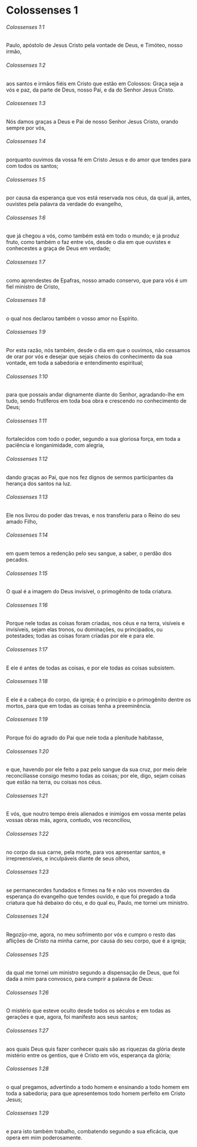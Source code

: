 # Colossenses 1

###### Colossenses 1:1

Paulo, apóstolo de Jesus Cristo pela vontade de Deus, e Timóteo, nosso irmão,

###### Colossenses 1:2

aos santos e irmãos fiéis em Cristo que estão em Colossos: Graça seja a vós e paz, da parte de Deus, nosso Pai, e da do Senhor Jesus Cristo.

###### Colossenses 1:3

Nós damos graças a Deus e Pai de nosso Senhor Jesus Cristo, orando sempre por vós,

###### Colossenses 1:4

porquanto ouvimos da vossa fé em Cristo Jesus e do amor que tendes para com todos os santos;

###### Colossenses 1:5

por causa da esperança que vos está reservada nos céus, da qual já, antes, ouvistes pela palavra da verdade do evangelho,

###### Colossenses 1:6

que já chegou a vós, como também está em todo o mundo; e já produz fruto, como também o faz entre vós, desde o dia em que ouvistes e conhecestes a graça de Deus em verdade;

###### Colossenses 1:7

como aprendestes de Epafras, nosso amado conservo, que para vós é um fiel ministro de Cristo,

###### Colossenses 1:8

o qual nos declarou também o vosso amor no Espírito.

###### Colossenses 1:9

Por esta razão, nós também, desde o dia em que o ouvimos, não cessamos de orar por vós e desejar que sejais cheios do conhecimento da sua vontade, em toda a sabedoria e entendimento espiritual;

###### Colossenses 1:10

para que possais andar dignamente diante do Senhor, agradando-lhe em tudo, sendo frutíferos em toda boa obra e crescendo no conhecimento de Deus;

###### Colossenses 1:11

fortalecidos com todo o poder, segundo a sua gloriosa força, em toda a paciência e longanimidade, com alegria,

###### Colossenses 1:12

dando graças ao Pai, que nos fez dignos de sermos participantes da herança dos santos na luz.

###### Colossenses 1:13

Ele nos livrou do poder das trevas, e nos transferiu para o Reino do seu amado Filho,

###### Colossenses 1:14

em quem temos a redenção pelo seu sangue, a saber, o perdão dos pecados.

###### Colossenses 1:15

O qual é a imagem do Deus invisível, o primogênito de toda criatura.

###### Colossenses 1:16

Porque nele todas as coisas foram criadas, nos céus e na terra, visíveis e invisíveis, sejam elas tronos, ou dominações, ou principados, ou potestades; todas as coisas foram criadas por ele e para ele.

###### Colossenses 1:17

E ele é antes de todas as coisas, e por ele todas as coisas subsistem.

###### Colossenses 1:18

E ele é a cabeça do corpo, da igreja; é o princípio e o primogênito dentre os mortos, para que em todas as coisas tenha a preeminência.

###### Colossenses 1:19

Porque foi do agrado do Pai que nele toda a plenitude habitasse,

###### Colossenses 1:20

e que, havendo por ele feito a paz pelo sangue da sua cruz, por meio dele reconciliasse consigo mesmo todas as coisas; por ele, digo, sejam coisas que estão na terra, ou coisas nos céus.

###### Colossenses 1:21

E vós, que noutro tempo éreis alienados e inimigos em vossa mente pelas vossas obras más, agora, contudo, vos reconciliou,

###### Colossenses 1:22

no corpo da sua carne, pela morte, para vos apresentar santos, e irrepreensíveis, e inculpáveis diante de seus olhos,

###### Colossenses 1:23

se permanecerdes fundados e firmes na fé e não vos moverdes da esperança do evangelho que tendes ouvido, e que foi pregado a toda criatura que há debaixo do céu, e do qual eu, Paulo, me tornei um ministro.

###### Colossenses 1:24

Regozijo-me, agora, no meu sofrimento por vós e cumpro o resto das aflições de Cristo na minha carne, por causa do seu corpo, que é a igreja;

###### Colossenses 1:25

da qual me tornei um ministro segundo a dispensação de Deus, que foi dada a mim para convosco, para cumprir a palavra de Deus:

###### Colossenses 1:26

O mistério que esteve oculto desde todos os séculos e em todas as gerações e que, agora, foi manifesto aos seus santos;

###### Colossenses 1:27

aos quais Deus quis fazer conhecer quais são as riquezas da glória deste mistério entre os gentios, que é Cristo em vós, esperança da glória;

###### Colossenses 1:28

o qual pregamos, advertindo a todo homem e ensinando a todo homem em toda a sabedoria; para que apresentemos todo homem perfeito em Cristo Jesus;

###### Colossenses 1:29

e para isto também trabalho, combatendo segundo a sua eficácia, que opera em mim poderosamente.

